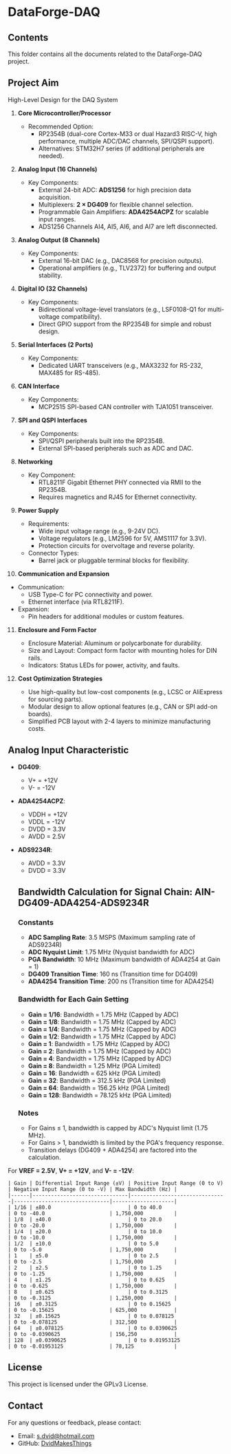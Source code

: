 # DataForge-DAQ

## Contents

This folder contains all the documents related to the DataForge-DAQ project.

## Project Aim

High-Level Design for the DAQ System

1. **Core Microcontroller/Processor**

   - Recommended Option:
     - RP2354B (dual-core Cortex-M33 or dual Hazard3 RISC-V, high performance, multiple ADC/DAC channels, SPI/QSPI support).
     - Alternatives: STM32H7 series (if additional peripherals are needed).

2. **Analog Input (16 Channels)**

   - Key Components:
     - External 24-bit ADC: **ADS1256** for high precision data acquisition.
     - Multiplexers: **2 × DG409** for flexible channel selection.
     - Programmable Gain Amplifiers: **ADA4254ACPZ** for scalable input ranges.
     - ADS1256 Channels AI4, AI5, AI6, and AI7 are left disconnected.

3. **Analog Output (8 Channels)**

   - Key Components:
     - External 16-bit DAC (e.g., DAC8568 for precision outputs).
     - Operational amplifiers (e.g., TLV2372) for buffering and output stability.

4. **Digital IO (32 Channels)**

   - Key Components:
     - Bidirectional voltage-level translators (e.g., LSF0108-Q1 for multi-voltage compatibility).
     - Direct GPIO support from the RP2354B for simple and robust design.

5. **Serial Interfaces (2 Ports)**

   - Key Components:
     - Dedicated UART transceivers (e.g., MAX3232 for RS-232, MAX485 for RS-485).

6. **CAN Interface**

   - Key Components:
     - MCP2515 SPI-based CAN controller with TJA1051 transceiver.

7. **SPI and QSPI Interfaces**

   - Key Components:
     - SPI/QSPI peripherals built into the RP2354B.
     - External SPI-based peripherals such as ADC and DAC.

8. **Networking**

   - Key Component:
     - RTL8211F Gigabit Ethernet PHY connected via RMII to the RP2354B.
     - Requires magnetics and RJ45 for Ethernet connectivity.

9. **Power Supply**

   - Requirements:
     - Wide input voltage range (e.g., 9-24V DC).
     - Voltage regulators (e.g., LM2596 for 5V, AMS1117 for 3.3V).
     - Protection circuits for overvoltage and reverse polarity.
   - Connector Types:
     - Barrel jack or pluggable terminal blocks for flexibility.

10. **Communication and Expansion**

- Communication:
  - USB Type-C for PC connectivity and power.
  - Ethernet interface (via RTL8211F).
- Expansion:
  - Pin headers for additional modules or custom features.

11. **Enclosure and Form Factor**

    - Enclosure Material: Aluminum or polycarbonate for durability.
    - Size and Layout: Compact form factor with mounting holes for DIN rails.
    - Indicators: Status LEDs for power, activity, and faults.

12. **Cost Optimization Strategies**

    - Use high-quality but low-cost components (e.g., LCSC or AliExpress for sourcing parts).
    - Modular design to allow optional features (e.g., CAN or SPI add-on boards).
    - Simplified PCB layout with 2-4 layers to minimize manufacturing costs.

## Analog Input Characteristic

- **DG409**:
  - V+ = +12V
  - V- = -12V
- **ADA4254ACPZ**:
  - VDDH = +12V
  - VDDL = -12V
  - DVDD = 3.3V
  - AVDD = 2.5V
- **ADS9234R**:
  - AVDD = 3.3V
  - DVDD = 3.3V
  ## Bandwidth Calculation for Signal Chain: AIN-DG409-ADA4254-ADS9234R

  ### Constants
  - **ADC Sampling Rate**: 3.5 MSPS (Maximum sampling rate of ADS9234R)
  - **ADC Nyquist Limit**: 1.75 MHz (Nyquist bandwidth for ADC)
  - **PGA Bandwidth**: 10 MHz (Maximum bandwidth of ADA4254 at Gain = 1)
  - **DG409 Transition Time**: 160 ns (Transition time for DG409)
  - **ADA4254 Transition Time**: 200 ns (Transition time for ADA4254)

  ### Bandwidth for Each Gain Setting
  - **Gain = 1/16**: Bandwidth = 1.75 MHz (Capped by ADC)
  - **Gain = 1/8**: Bandwidth = 1.75 MHz (Capped by ADC)
  - **Gain = 1/4**: Bandwidth = 1.75 MHz (Capped by ADC)
  - **Gain = 1/2**: Bandwidth = 1.75 MHz (Capped by ADC)
  - **Gain = 1**: Bandwidth = 1.75 MHz (Capped by ADC)
  - **Gain = 2**: Bandwidth = 1.75 MHz (Capped by ADC)
  - **Gain = 4**: Bandwidth = 1.75 MHz (Capped by ADC)
  - **Gain = 8**: Bandwidth = 1.25 MHz (PGA Limited)
  - **Gain = 16**: Bandwidth = 625 kHz (PGA Limited)
  - **Gain = 32**: Bandwidth = 312.5 kHz (PGA Limited)
  - **Gain = 64**: Bandwidth = 156.25 kHz (PGA Limited)
  - **Gain = 128**: Bandwidth = 78.125 kHz (PGA Limited)

  ### Notes
  - For Gains ≤ 1, bandwidth is capped by ADC's Nyquist limit (1.75 MHz).
  - For Gains > 1, bandwidth is limited by the PGA's frequency response.
  - Transition delays (DG409 + ADA4254) are factored into the calculation.

For **VREF = 2.5V**, **V+ = +12V**, and **V- = -12V**:

```
| Gain | Differential Input Range (±V) | Positive Input Range (0 to V) | Negative Input Range (0 to -V) | Max Bandwidth (Hz) |
|------|-------------------------------|-------------------------------|-------------------------------|--------------------|
| 1/16 | ±80.0                         | 0 to 40.0                     | 0 to -40.0                     | 1,750,000          |
| 1/8  | ±40.0                         | 0 to 20.0                     | 0 to -20.0                     | 1,750,000          |
| 1/4  | ±20.0                         | 0 to 10.0                     | 0 to -10.0                     | 1,750,000          |
| 1/2  | ±10.0                         | 0 to 5.0                      | 0 to -5.0                      | 1,750,000          |
| 1    | ±5.0                          | 0 to 2.5                      | 0 to -2.5                      | 1,750,000          |
| 2    | ±2.5                          | 0 to 1.25                     | 0 to -1.25                     | 1,750,000          |
| 4    | ±1.25                         | 0 to 0.625                    | 0 to -0.625                    | 1,750,000          |
| 8    | ±0.625                        | 0 to 0.3125                   | 0 to -0.3125                   | 1,250,000          |
| 16   | ±0.3125                       | 0 to 0.15625                  | 0 to -0.15625                  | 625,000            |
| 32   | ±0.15625                      | 0 to 0.078125                 | 0 to -0.078125                 | 312,500            |
| 64   | ±0.078125                     | 0 to 0.0390625                | 0 to -0.0390625                | 156,250            |
| 128  | ±0.0390625                    | 0 to 0.01953125               | 0 to -0.01953125               | 78,125             |
```

## License
This project is licensed under the GPLv3 License.

## Contact
For any questions or feedback, please contact:
- Email: [s.dvid@hotmail.com](mailto:s.dvid@hotmail.com)
- GitHub: [DvidMakesThings](https://github.com/DvidMakesThings)

